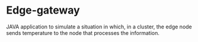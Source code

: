 # Edge-gateway
 JAVA application to simulate a situation in which, in a cluster, the edge node sends temperature to the node that processes the information.

